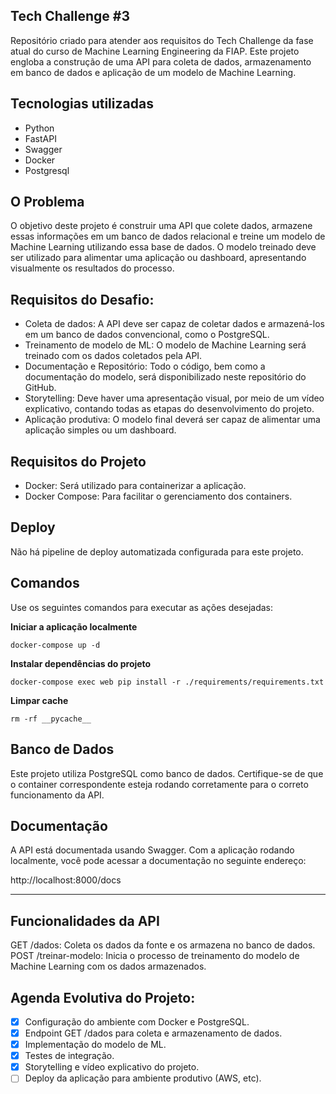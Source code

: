 ## Tech Challenge #3
Repositório criado para atender aos requisitos do Tech Challenge da fase atual do curso de Machine Learning Engineering da FIAP. Este projeto engloba a construção de uma API para coleta de dados, armazenamento em banco de dados e aplicação de um modelo de Machine Learning.

## Tecnologias utilizadas
- Python
- FastAPI
- Swagger
- Docker
- Postgresql

## O Problema
O objetivo deste projeto é construir uma API que colete dados, armazene essas informações em um banco de dados relacional e treine um modelo de Machine Learning utilizando essa base de dados. O modelo treinado deve ser utilizado para alimentar uma aplicação ou dashboard, apresentando visualmente os resultados do processo.

## Requisitos do Desafio:
- Coleta de dados: A API deve ser capaz de coletar dados e armazená-los em um banco de dados convencional, como o PostgreSQL.
- Treinamento de modelo de ML: O modelo de Machine Learning será treinado com os dados coletados pela API.
- Documentação e Repositório: Todo o código, bem como a documentação do modelo, será disponibilizado neste repositório do GitHub.
- Storytelling: Deve haver uma apresentação visual, por meio de um vídeo explicativo, contando todas as etapas do desenvolvimento do projeto.
- Aplicação produtiva: O modelo final deverá ser capaz de alimentar uma aplicação simples ou um dashboard.

## Requisitos do Projeto
- Docker: Será utilizado para containerizar a aplicação.
- Docker Compose: Para facilitar o gerenciamento dos containers.

## Deploy
Não há pipeline de deploy automatizada configurada para este projeto.

## Comandos
Use os seguintes comandos para executar as ações desejadas:

**Iniciar a aplicação localmente**

```
docker-compose up -d
```

**Instalar dependências do projeto**

```
docker-compose exec web pip install -r ./requirements/requirements.txt
```

**Limpar cache**

```
rm -rf __pycache__
```

## Banco de Dados
Este projeto utiliza PostgreSQL como banco de dados. Certifique-se de que o container correspondente esteja rodando corretamente para o correto funcionamento da API.

## Documentação
A API está documentada usando Swagger. Com a aplicação rodando localmente, você pode acessar a documentação no seguinte endereço:

http://localhost:8000/docs
****

## Funcionalidades da API
GET /dados: Coleta os dados da fonte e os armazena no banco de dados.
POST /treinar-modelo: Inicia o processo de treinamento do modelo de Machine Learning com os dados armazenados.

## Agenda Evolutiva do Projeto:
- [x] Configuração do ambiente com Docker e PostgreSQL.
- [x] Endpoint GET /dados para coleta e armazenamento de dados.
- [x] Implementação do modelo de ML.
- [x] Testes de integração.
- [x] Storytelling e vídeo explicativo do projeto.
- [ ] Deploy da aplicação para ambiente produtivo (AWS, etc).
